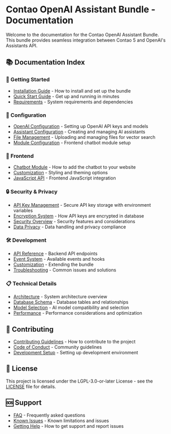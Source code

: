 # Contao OpenAI Assistant Bundle - Documentation

Welcome to the documentation for the Contao OpenAI Assistant Bundle. This bundle provides seamless integration between Contao 5 and OpenAI's Assistants API.

## 📚 Documentation Index

### 🚀 Getting Started
- [Installation Guide](installation.md) - How to install and set up the bundle
- [Quick Start Guide](quick-start.md) - Get up and running in minutes
- [Requirements](requirements.md) - System requirements and dependencies

### 🔧 Configuration
- [OpenAI Configuration](configuration/openai-setup.md) - Setting up OpenAI API keys and models
- [Assistant Configuration](configuration/assistants.md) - Creating and managing AI assistants
- [File Management](configuration/files.md) - Uploading and managing files for vector search
- [Module Configuration](configuration/modules.md) - Frontend chatbot module setup

### 🎨 Frontend
- [Chatbot Module](frontend/chatbot-module.md) - How to add the chatbot to your website
- [Customization](frontend/customization.md) - Styling and theming options
- [JavaScript API](frontend/javascript-api.md) - Frontend JavaScript integration

### 🔒 Security & Privacy
- [API Key Management](security/api-key-management.md) - Secure API key storage with environment variables
- [Encryption System](security/encryption.md) - How API keys are encrypted in database
- [Security Overview](security/overview.md) - Security features and considerations
- [Data Privacy](security/privacy.md) - Data handling and privacy compliance

### 🛠️ Development
- [API Reference](development/api-reference.md) - Backend API endpoints
- [Event System](development/events.md) - Available events and hooks
- [Customization](development/customization.md) - Extending the bundle
- [Troubleshooting](development/troubleshooting.md) - Common issues and solutions

### 📋 Technical Details
- [Architecture](technical/architecture.md) - System architecture overview
- [Database Schema](technical/database.md) - Database tables and relationships
- [Model Selection](technical/model-selection.md) - AI model compatibility and selection
- [Performance](technical/performance.md) - Performance considerations and optimization

## 🤝 Contributing

- [Contributing Guidelines](../CONTRIBUTING.md) - How to contribute to the project
- [Code of Conduct](../CODE_OF_CONDUCT.md) - Community guidelines
- [Development Setup](development/setup.md) - Setting up development environment

## 📄 License

This project is licensed under the LGPL-3.0-or-later License - see the [LICENSE](../LICENSE) file for details.

## 🆘 Support

- [FAQ](support/faq.md) - Frequently asked questions
- [Known Issues](support/known-issues.md) - Known limitations and issues
- [Getting Help](support/getting-help.md) - How to get support and report issues 